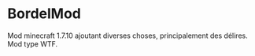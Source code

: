 # BordelMod
Mod minecraft 1.7.10 ajoutant diverses choses, principalement des délires. Mod type WTF.
